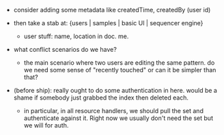 
- consider adding some metadata like createdTime, createdBy (user id)

- then take a stab at: {users | samples | basic UI | sequencer engine}
  - user stuff: name, location in doc. me.

- what conflict scenarios do we have?
  - the main scenario where two users are editing the same pattern. do we need some sense of "recently touched" or can it be simpler than that?

- (before ship): really ought to do some authentication in here. would be a shame if somebody just grabbed the index then deleted each.
  - in particular, in all resource handlers, we should pull the set and authenticate against it. Right now we usually don't need the set but we will for auth.
